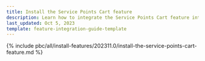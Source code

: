 ```yaml
---
title: Install the Service Points Cart feature
description: Learn how to integrate the Service Points Cart feature into your project
last_updated: Oct 5, 2023
template: feature-integration-guide-template
---
```


{% include pbc/all/install-features/202311.0/install-the-service-points-cart-feature.md %} <!-- To edit, see /_includes/pbc/all/install-features/202311.0/install-the-service-points-cart-feature.md/ -->
